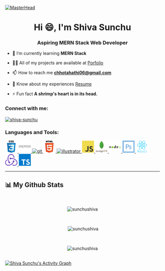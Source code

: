[![MasterHead](https://camo.githubusercontent.com/5dc6ee33381917e41fc9c4951799268998f11a9b864399bf79a0842e4f9b194d/68747470733a2f2f692e696d6775722e636f6d2f315a76566b44632e676966)](https://sunchushiva.github.io/)
<h1 align="center">Hi 😄, I'm Shiva Sunchu</h1>
<h3 align="center">Aspiring MERN Stack Web Developer</h3>



- 🌱 I’m currently learning **MERN Stack**

- 👨‍💻 All of my projects are available at <a href="https://sunchushiva.github.io/">Porfolio</a>

- 📫 How to reach me **chhotahathi06@gmail.com**

- 📄 Know about my experiences <a href="https://drive.google.com/file/d/1nupf6OgI4CPgmiVRIPOxxUb2NwuDJ45c/view?usp=sharing">Resume</a>

- ⚡ Fun fact **A shrimp's heart is in its head.**

<h3 align="left">Connect with me:</h3>
<p align="left">
<a href="https://linkedin.com/in/shiva-sunchu" target="blank"><img align="center" src="https://raw.githubusercontent.com/rahuldkjain/github-profile-readme-generator/master/src/images/icons/Social/linked-in-alt.svg" alt="shiva-sunchu" height="30" width="40" /></a>
</p>

<h3 align="left">Languages and Tools:</h3>
<p align="left"> <a href="https://www.w3schools.com/css/" target="_blank" rel="noreferrer"> <img src="https://raw.githubusercontent.com/devicons/devicon/master/icons/css3/css3-original-wordmark.svg" alt="css3" width="40" height="40"/> </a> <a href="https://expressjs.com" target="_blank" rel="noreferrer"> <img src="https://raw.githubusercontent.com/devicons/devicon/master/icons/express/express-original-wordmark.svg" alt="express" width="40" height="40"/> </a> <a href="https://git-scm.com/" target="_blank" rel="noreferrer"> <img src="https://www.vectorlogo.zone/logos/git-scm/git-scm-icon.svg" alt="git" width="40" height="40"/> </a> <a href="https://www.w3.org/html/" target="_blank" rel="noreferrer"> <img src="https://raw.githubusercontent.com/devicons/devicon/master/icons/html5/html5-original-wordmark.svg" alt="html5" width="40" height="40"/> </a> <a href="https://www.adobe.com/in/products/illustrator.html" target="_blank" rel="noreferrer"> <img src="https://www.vectorlogo.zone/logos/adobe_illustrator/adobe_illustrator-icon.svg" alt="illustrator" width="40" height="40"/> </a> <a href="https://developer.mozilla.org/en-US/docs/Web/JavaScript" target="_blank" rel="noreferrer"> <img src="https://raw.githubusercontent.com/devicons/devicon/master/icons/javascript/javascript-original.svg" alt="javascript" width="40" height="40"/> </a> <a href="https://www.mongodb.com/" target="_blank" rel="noreferrer"> <img src="https://raw.githubusercontent.com/devicons/devicon/master/icons/mongodb/mongodb-original-wordmark.svg" alt="mongodb" width="40" height="40"/> </a> <a href="https://nodejs.org" target="_blank" rel="noreferrer"> <img src="https://raw.githubusercontent.com/devicons/devicon/master/icons/nodejs/nodejs-original-wordmark.svg" alt="nodejs" width="40" height="40"/> </a> <a href="https://www.photoshop.com/en" target="_blank" rel="noreferrer"> <img src="https://raw.githubusercontent.com/devicons/devicon/master/icons/photoshop/photoshop-line.svg" alt="photoshop" width="40" height="40"/> </a> <a href="https://reactjs.org/" target="_blank" rel="noreferrer"> <img src="https://raw.githubusercontent.com/devicons/devicon/master/icons/react/react-original-wordmark.svg" alt="react" width="40" height="40"/> </a> <a href="https://redux.js.org" target="_blank" rel="noreferrer"> <img src="https://raw.githubusercontent.com/devicons/devicon/master/icons/redux/redux-original.svg" alt="redux" width="40" height="40"/> </a> <a href="https://www.typescriptlang.org/" target="_blank" rel="noreferrer"> <img src="https://raw.githubusercontent.com/devicons/devicon/master/icons/typescript/typescript-original.svg" alt="typescript" width="40" height="40"/> </a> </p>
<hr />
<h2>📊 My Github Stats</h2><br>
<p align="center"><img align="center" src="https://github-readme-stats.vercel.app/api/top-langs?username=sunchushiva&show_icons=true&locale=en&layout=compact&bg_color=0D1117&theme=react&hide_border=true" alt="sunchushiva" /></p><br>
<p align="center">&nbsp;<img align="center" src="https://github-readme-stats.vercel.app/api?username=sunchushiva&show_icons=true&locale=en&theme=react&hide_border=true&bg_color=0D1117" alt="sunchushiva"/></p><br>

<!-- <p align="center"><img align="center" src="https://github-readme-streak-stats.herokuapp.com/?user=sunchushiva&theme=react&hide_border=true&bg_color=0D1117" alt="sunchushiva" /></p><br> -->

 <p align="center"> <img align="center" src="https://github-readme-streak-stats.herokuapp.com/?user=sunchushiva&theme=react&bg_color=0D1117" alt="sunchushiva"  /></p><br>
<a href="https://github.com/Shiva-Sunchu/github-readme-activity-graph"><img alt="Shiva Sunchu's Activity Graph" src="https://github-readme-activity-graph.cyclic.app/graph?username=sunchushiva&bg_color=0D1117&color=5BCDEC&line=5BCDEC&point=FFFFFF&hide_border=true" /></a>
<br>
